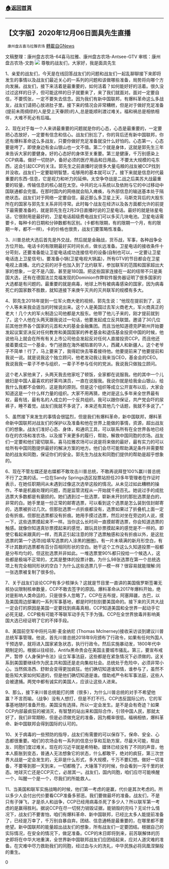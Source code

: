 ###  [:house:返回首頁](https://github.com/ourhimalayas/txt)
---

## 【文字版】2020年12月06日面具先生直播
` 康州盘古喜马拉雅农场` [轉載自GNews](https://gnews.org/zh-hans/621905/)

文稿整理：康州盘古农场-64喜马拉雅、康州盘古农场-Antsee-GTV
审核：康州盘古农场-文韵
![]()![](https://gnews-media-offload.s3.amazonaws.com/wp-content/uploads/2020/11/28075540/photo_2020-11-28_20-53-52.jpg)
尊敬的战友们，大家好，我是面具先生

1、亲爱的战友们，今天是在线回答战友们的问题和战友们一起乱聊聊接下来即将发生的事情以及战友们最近关心的一系列的问题和该做哪些准备，局势将向哪个方向发展。战友们，接下来活着是最重要的，如何活着？如何能好好的活着。很久没过过这样的日子，但可能这样的日子就要来了，来了我们就面对。面对一定要自信，不要慌张，一定不要失去信念。因为我们有新中国联邦，有爆料革命这么多战友，战友们请把心放进肚子里。接下来的情况会非常糟糕，但是对于做好充足准备(提前未雨绸缪的人是受上天眷顾)的人,总是能顺利渡过难关。福和祸总是相依相伴，大难不死必有后福。

2、现在对于每一个人来讲最重要的问题就是你的心态，心态是最重要的，一定要把心态放好，一定要有信念和信心。战友们别忘了，你的背后还有新中国联邦，你还有爆料革命这么多战友，只要你做好充足准备就没什么好怕的。心态第一，心态要是垮了，即使身边有金山银山也一文不值。第二个就是身体，这就是郭先生三年来告诉大家的要健身。好的心态好的身体至关重要。第三是健康，千万别感染上CCP病毒。做好一切防护，备好必须的医疗用品和日用品，不要太大规模的屯东西，这会引起CCP的关注。郭先生之前直播时说很多大量屯粮的战友被CCP找到并没收。战友们一定要聪明智慧，屯够用的基本就可以了。接下来就是信息时代最重要的东西-信息，它是视力和听力的延伸。太空争夺战是二战之后美苏大战最重要的较量，传输信息的核心就在太空。中共的北斗系统以及依附与它的中过移动中国联通都会完蛋。在那时国内的网络就会陷入瘫痪，与外部信息的输送基本处于隔绝状态。战友们对于网络一定要自信，最近那么多卫星上天，马斯克背后的大股东所在的国家与郭先生关系非同寻常。此时每个战友在经济以及各方面都允许的前提下最需要准备的，就是郭先生在2月29日直播时说的卫星电话。最好的就是铱星电话，它很耐用是最好的，卫星电话超级费电战友们可以多买几块电池。卫星电话需要卡，每种卡的日期和分钟数都有区别。(卡都有限期，有的限期一个月，有的限期一年，都不一样)，卡的价格也很贵，战友们要策略性准备。

3、川普总统大选后首先是外交战，然后就是金融战，货币战，军事，各种战争全方位开始。电话卡的有限期最好买时间长点，做长远准备。卫星电话的接收条件十分苛刻，还要准备能让卫星电话成功连接信号的设备(自制也可以，一定要让卫星电话连上卫星信号)。要准备小锅(卫星电视大锅盖)，所有GTV的节目都会在卫星电视上直播。北约之前的对手也加入到了北约联军，参加联军的范围和国家超出大家的想象，一定不是八国，甚至是180国。把这些国家连接在一起的纽带不只是美国大选，还有在德国法兰克福发现的Dominion作弊软件服务器证明了很多国家的大选都是有问题的。最重要的就是病毒，地球上所有被病毒感染的国家，因为病毒死亡的国家数不胜数，就知道接下来庚午灭共的灭共联军的规模有多大。

4、郭先生2018年提到一位军火商大佬的视频，郭先生说：“他现在提前到了，这个人等未来我会适当的时候说出来。这个人是美国过去军火商老大，军火商真正的老大！几个大的军火制造公司他都是大股东。他带了他儿子来的，刚才提前就到了。这个人他在头两天跟我说过一句话，他要发起成立反共联盟。邀请了30几位前其他世界各个国家的元首和大的基金金融集团。而且当他知道德克萨斯州开始要发起议案坚决反对任何教育和美国国家的养老基金和退伍基金投资中国的时候，他说他马上就会在所有有关上市公司他会发起反对任何人直接投资CCP。而且他还接着要成立一个基金，专门拯救在海外被陷害的华人，西藏人和新疆人。这个老爷子不简单！行了，马上要来了，我得赶快去等着接待他。他要提前来了他要提前和我说一说。就是说我这个独立顾问，他老发动我让我来当CEO，基金会的CEO。我说我我一辈子不参与组织，一辈子不参与任何的党派。我说我只做独立顾问。

这个老人家他来了，头两天我去他家吃了顿饭，全家都在说服我。他的其中一个儿媳妇是中国人最喜欢的好莱坞演员，一直在说服我。我说你就是给我金山银山，给我什么我都不会做的，这是我的原则。但是这个组织等成立公开宣布以后，大家会知道这是一个什么样力量的组织。大家不用再猜，绝对是这么多年来全世界最有权，最有钱，最有名的人成立的一个反共组织。我可以跟你保证，共产党会吓的尿裤子，睡不着觉。战友们我就不多说了，本来还有其他几个话题，我就不多说了。”

5、虽然接下来发生的事情会很猛烈，但是我们有爆料革命，新中国联邦，爆料革命新中国联邦对战友们的保护以及准备和他在世界上能做的事情，资源，超出战友们的想象。战友们准好心态、身体，和通讯工具，可以联系所有在全世界各地已经存在的农场和准农场，以及接下来更多的履行，帮助，解救中国同胞的农场。战友们一定要和他们密切联系，喜马拉雅农场可以说是将来做的最好，最有实力的可以给所有中国同胞提供最好的解决方案的地方。他们会尽可能帮助满足条件并需要帮助的战友和同胞，保证你们的安全。郭先生为战友和同胞们提供的帮助是超乎想象的。

6、现在不管左媒还是右媒都不敢攻击川普总统，不敢再说拜登100%赢川普总统不行了之类的话。一位在Sandy Springs选区投票站担任20多年管理者在作证时表示，在她任职期间从未遇到过像这次选举这般的情况。从未见过如此糟糕的操作。不单是机器处理的问题，而是监管流程从一开始就千疮百孔。她说过手的成批选票大多数都是有磨损的。她们遇到过一批选票，崭新未开封的那批选票是白的，非常的白。她手里是一份正常的邮寄选票，可以看到这个选票是怎么装到信封邮寄的，选票被折过几次。但那批选票一点折痕都没有，选票如果过了折叠机上面一定会有折痕。但那批选票都没有折痕。她用手摸过选票，然后对坐在旁边的人说，摸一下，这些选票摸起来不一样。当你这么长时间一直摸邮寄选票，你会知道选票的触感。就像你知道真钞票摸起来的感觉，跟玩具钞票摸起来的感觉是不一样的。即使它看起来跟真的一样，而真正引起注意的除了选票触感和没有折痕以外，是这批选票的第一个选项(给填写选票的人涂黑的圈圈)。有一片未填满的新月形空白，有不计其数的选票都有百分百相同形状的空白。她干这个工作这么久知道投票一般都是分布均匀的，但这批选票并非如此。一堆选票里90%都只投给一个候选人，这些都是极端不正常的，尤其是整体的投票计数。为什么98张选票在第一个总统选项上有完全相同形状的空白？为什么这些选票几乎一模一样？很容易就能理解:同一张选票被复制了很多份。

7、关于战友们谈论CCP有多少核弹头？这就是节目里一直讲的美国俄罗斯签署无核协议限制核单数量，CCP不敢去签字的原因。爆料革命从2017年爆料开始，绝对是影响人类命运的，只是很多人忽略了。CCP在吉布提，阿塞拜疆，古巴，以及美国周边部署的一系列军事基地，都是时时刻刻要美国命的。接下来的灭共大战一定会打的原因是美国一定要找到病毒真相，CCP知道美国和全世界一起动手它必死无疑，CCP极有可能不等联军动手先下手为强。CCP在全世界放毒并影响美国大选已经证明了它的不择手段。

8、美国前空军中将托马斯·麦金纳尼 (Thomas Mclnerney)接收采访谈到建议川普总统军事管理。他说，首先川普总统2018年9月颁布了行政令，如果有任何外国人干预选举，就将进入国家紧急状态，执行行政令。然后实施暴动发，1800年代中期制定的。根据以往经验，Antifa黑命贵会在美国主要城市骚乱。第三，要宣布戒严，暂停《人身保护令法》设立军事法庭，这些都是在紧急情况下必须做的。这关系到美国要继续作为民主共和国还是走向集权社会。总统处于危险中，必须非常小心。当然佩洛西、舒默会变得更加疯狂。他们确切知道谁知情，谁参与了，虽然不能告知大家如何知道的，但是他们确切知道是谁。借助戒严令和军事法庭，这些人会被逮捕。两党中都有诚实的美国人，应该让这些人进来。

9、那么，接下来川普总统能打的牌（很多），为什么川普总统的对手不希望他赢？不言而喻。（战争）没有人想打，但是不打不行。CCP违反国际公约，它的军事基地随时准备开炮，美国没有选择。所以一定会发生。是不是会有奇迹？如果CCP内部最疯狂的被消灭，有智慧的站出来和国际合作，引领中国人民，那就太好了，我们非常期盼，但是必须做充足的准备，因为概率很低。福祸相依，爆料革命、新中国联邦会得到国际的认可的。

10、关于病毒的一些预防的指导，战友们有需要的可以保存下。保命、安全、心态都很重要。咱们的农场会有一系列的信息分享和互助方案，尽最大可能，帮战友、同胞们度过难关。现在的习近平就是希特勒，媒体已经没有了不同的声音，他本人膨胀到变态，普通人无法想象它的状态，什么都敢干，绝对的疯狂，第三次世界大战是一定会发生的，无非是什么形式，多大规模，千万不要幻想。做好一切准备，不要等到那一天到来，一切都晚了。大锤落下的时候，你会看到一泻千里的状态。地球灭亡还是CCP灭亡，必居其一。战友们，国内同胞，咱们应尽可能唤醒一个，叫醒一个是一个，尽我们的所能救人。

11、当美国和联军实施战略的时候，他们第一考虑的是赢，代价是其次考虑的。所以多少人会付出代价要看CCP准备多邪恶。我们要做最坏的准备。战友们，不是只有子弹飞，才是杀人和战争，CCP已经用病毒杀死了多少人？所以联军第一考虑的是赢得胜利。据说CCP在尽一切努力销毁证据，能销毁的完吗？无论什么情况下，战友们不要害怕，咱们有爆料革命、新中国联邦，已经比太多人能提前准备了，已经是万幸了，千万别自暴自弃。团结、信息通畅是最重要的，在哪里都不要绝望。新中国联邦的能量超出战友们的想象，所有战友们一定要团结。根据自己的实际情况，在安全的情况下，做足准备。CCP的末日即将到来，前苏联解体的历史即将在中华大地重演，全世界新中国联邦战友们应团结起来，应对人道灾难的准备。在灾难中尽力救助我们的同胞，经过血与火的洗礼，中华民族必将凤凰涅槃般的重生。

0
